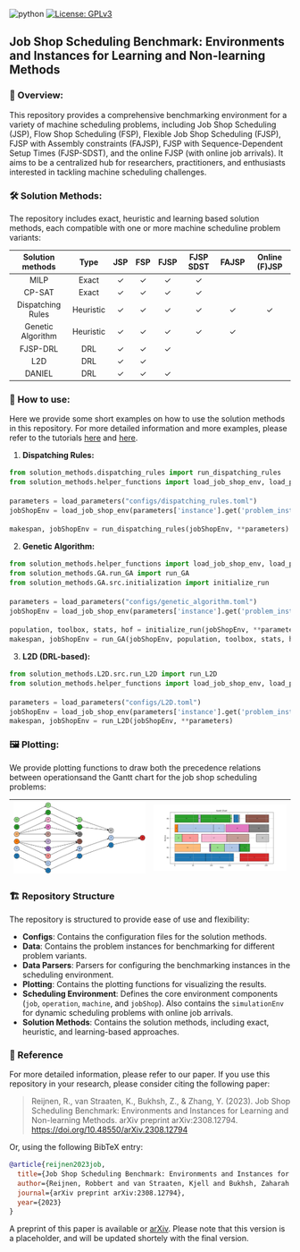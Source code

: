 ![python](https://img.shields.io/badge/python-3.10%20%7C%203.11%20-blue)
[![License: GPLv3](https://img.shields.io/badge/License-MIT-blue.svg)](https://github.com/ai-for-decision-making-tue/Job_Shop_Scheduling_Benchmark_Environments_and_Instances/blob/main/LICENSE)

## Job Shop Scheduling Benchmark: Environments and Instances for Learning and Non-learning Methods

### 📖 Overview:
This repository provides a comprehensive benchmarking environment for a variety of machine scheduling problems, including Job Shop Scheduling (JSP), Flow Shop Scheduling (FSP), Flexible Job Shop Scheduling (FJSP), FJSP with Assembly constraints (FAJSP), FJSP with Sequence-Dependent Setup Times (FJSP-SDST), and the online FJSP (with online job arrivals). It aims to be a centralized hub for researchers, practitioners, and enthusiasts interested in tackling machine scheduling challenges.

### 🛠 Solution Methods:
The repository includes exact, heuristic and learning based solution methods, each compatible with one or more machine scheduline problem variants:

| Solution methods | Type | JSP | FSP | FJSP | FJSP SDST | FAJSP | Online (F)JSP |
| :----: | :---:| :---:| :---: | :---: | :---: | :---: | :---: |
| MILP | Exact | ✓ | ✓ | ✓ | ✓ | | | 
| CP-SAT | Exact | ✓ | ✓ | ✓ | ✓ | | |
| Dispatching Rules | Heuristic | ✓ | ✓ | ✓ | ✓ | ✓ | ✓ |
| Genetic Algorithm | Heuristic |✓ | ✓ | ✓ | ✓ | ✓ | |
| FJSP-DRL | DRL | ✓ | ✓ | ✓ | |  | |
| L2D | DRL |✓ | ✓ | | | | |
| DANIEL | DRL | ✓ | ✓ | ✓ | | | |  

### 🚀 How to use:

Here we provide some short examples on how to use the solution methods in this repository. For more detailed information and more examples, please refer to the tutorials [here][2] and [here][3].

1. **Dispatching Rules:** 
  ```python
  from solution_methods.dispatching_rules import run_dispatching_rules
  from solution_methods.helper_functions import load_job_shop_env, load_parameters
  
  parameters = load_parameters("configs/dispatching_rules.toml")
  jobShopEnv = load_job_shop_env(parameters['instance'].get('problem_instance'))
  
  makespan, jobShopEnv = run_dispatching_rules(jobShopEnv, **parameters)
  ```

2. **Genetic Algorithm:**  
  ```python
  from solution_methods.helper_functions import load_job_shop_env, load_parameters
  from solution_methods.GA.run_GA import run_GA
  from solution_methods.GA.src.initialization import initialize_run
  
  parameters = load_parameters("configs/genetic_algorithm.toml")
  jobShopEnv = load_job_shop_env(parameters['instance'].get('problem_instance'))

  population, toolbox, stats, hof = initialize_run(jobShopEnv, **parameters)
  makespan, jobShopEnv = run_GA(jobShopEnv, population, toolbox, stats, hof, **parameters)  
```

3. **L2D (DRL-based):**
  ```python
  from solution_methods.L2D.src.run_L2D import run_L2D
  from solution_methods.helper_functions import load_job_shop_env, load_parameters
   
  parameters = load_parameters("configs/L2D.toml")
  jobShopEnv = load_job_shop_env(parameters['instance'].get('problem_instance'))
  makespan, jobShopEnv = run_L2D(jobShopEnv, **parameters)
  ```

### 🖼️ Plotting:
We provide plotting functions to draw both the precedence relations  between operationsand the Gantt chart for the job shop scheduling problems:


| ![Precedence Constraints](assets/images/precedence_constraints.PNG) | ![Gantt Chart](assets/images/gantt_chart.PNG) |
|---------------------------------------------------------------------|------------------------------------------------|


### 🏗️ Repository Structure
The repository is structured to provide ease of use and flexibility:
- **Configs**: Contains the configuration files for the solution methods.
- **Data**: Contains the problem instances for benchmarking for different problem variants.
- **Data Parsers**: Parsers for configuring the benchmarking instances in the scheduling environment.
- **Plotting**: Contains the plotting functions for visualizing the results.
- **Scheduling Environment**: Defines the core environment components (`job`, `operation`, `machine`, and `jobShop`). Also contains the `simulationEnv` for dynamic scheduling problems with online job arrivals.
- **Solution Methods**: Contains the solution methods, including exact, heuristic, and learning-based approaches.


### 📄 Reference
For more detailed information, please refer to our paper. If you use this repository in your research, please consider citing the following paper:

> Reijnen, R., van Straaten, K., Bukhsh, Z., & Zhang, Y. (2023). 
> Job Shop Scheduling Benchmark: Environments and Instances for Learning and Non-learning Methods. 
> arXiv preprint arXiv:2308.12794.
> https://doi.org/10.48550/arXiv.2308.12794

Or, using the following BibTeX entry:
```bibtex
@article{reijnen2023job,
  title={Job Shop Scheduling Benchmark: Environments and Instances for Learning and Non-learning Methods},
  author={Reijnen, Robbert and van Straaten, Kjell and Bukhsh, Zaharah and Zhang, Yingqian},
  journal={arXiv preprint arXiv:2308.12794},
  year={2023}
}
```
A preprint of this paper is available or [arXiv][1]. Please note that this version is a placeholder, and will be updated shortely with the final version.

[1]: https://arxiv.org/abs/2308.12794
[2]: https://github.com/ai-for-decision-making-tue/Job_Shop_Scheduling_Benchmark_Environments_and_Instances/blob/main/tutorial_benchmark_environment.ipynb
[3]: https://github.com/ai-for-decision-making-tue/Job_Shop_Scheduling_Benchmark_Environments_and_Instances/blob/main/tutorial_custom_problem_instance.ipynb